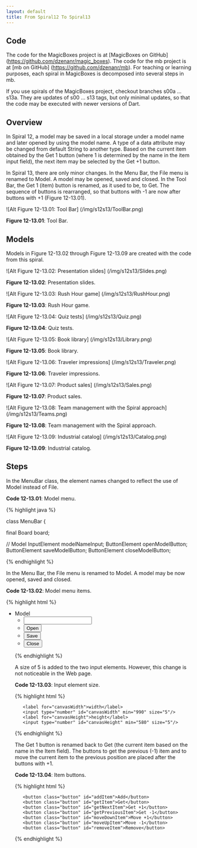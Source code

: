 ```yaml
---
layout: default
title: From Spiral12 To Spiral13
---
```


Code
----

The code for the MagicBoxes project is at [MagicBoxes on GitHub] (https://github.com/dzenanr/magic_boxes). The code for the mb project is at [mb on GitHub] (https://github.com/dzenanr/mb). For teaching or learning purposes, each spiral in MagicBoxes is decomposed into several steps in mb.

If you use spirals of the MagicBoxes project, checkout branches s00a ... s13a. They are updates of s00 ... s13 tags, but only minimal updates, so that the code may be executed with newer versions of Dart.

Overview
--------

In Spiral 12, a model may be saved in a local storage under a model name and later opened by using the model name. A type of a data attribute may be changed from default String to another type. Based on the current item obtained by the Get 1 button (where 1 is determined by the name in the item input field), the next item may be selected by the Get +1 button.

In Spiral 13, there are only minor changes. In the Menu Bar, the File menu is renamed to Model. A model may be opened, saved and closed. In the Tool Bar, the Get 1 (item) button is renamed, as it used to be, to Get. The sequence of buttons is rearranged, so that buttons with -1 are now after buttons with +1 (Figure 12-13.01).

![Alt Figure 12-13.01: Tool Bar] (/img/s12s13/ToolBar.png)

**Figure 12-13.01**: Tool Bar.

Models
------

Models in Figure 12-13.02 through Figure 12-13.09 are created with the code from this spiral.

![Alt Figure 12-13.02: Presentation slides] (/img/s12s13/Slides.png)

**Figure 12-13.02**: Presentation slides.

![Alt Figure 12-13.03: Rush Hour game] (/img/s12s13/RushHour.png)

**Figure 12-13.03**: Rush Hour game.

![Alt Figure 12-13.04: Quiz tests] (/img/s12s13/Quiz.png)

**Figure 12-13.04**: Quiz tests.

![Alt Figure 12-13.05: Book library] (/img/s12s13/Library.png)

**Figure 12-13.05**: Book library.

![Alt Figure 12-13.06: Traveler impressions] (/img/s12s13/Traveler.png)

**Figure 12-13.06**: Traveler impressions.

![Alt Figure 12-13.07: Product sales] (/img/s12s13/Sales.png)

**Figure 12-13.07**: Product sales.

![Alt Figure 12-13.08: Team management with the Spiral approach] (/img/s12s13/Teams.png)

**Figure 12-13.08**: Team management with the Spiral approach.

![Alt Figure 12-13.09: Industrial catalog] (/img/s12s13/Catalog.png)

**Figure 12-13.09**: Industrial catalog.

Steps
-----

In the MenuBar class, the element names changed to reflect the use of Model instead of File.

**Code 12-13.01**: Model menu.

{% highlight java %}

class MenuBar {
 
 final Board board;
 
 // Model
 InputElement modelNameInput;
 ButtonElement openModelButton;
 ButtonElement saveModelButton;
 ButtonElement closeModelButton;

{% endhighlight %}

In the Menu Bar, the File menu is renamed to Model. A model may be now opened, saved and closed.

**Code 12-13.02**: Model menu items.

{% highlight html %}

   <nav>
    <ul>
      <li>Model
        <ul>
          <li><input type="text" id="model-name"/></li>
          <li><button id="open-model">Open</button></li>
          <li><button id="save-model">Save</button></li>
          <li><button id="close-model">Close</button></li>
        </ul>  
      </li>

{% endhighlight %}

A size of 5 is added to the two input elements. However, this change is not noticeable in the Web page.

**Code 12-13.03**: Input element size.

{% highlight html %}

       <label for="canvasWidth">width</label>
       <input type="number" id="canvasWidth" min="990" size="5"/>
       <label for="canvasHeight">height</label>
       <input type="number" id="canvasHeight" min="580" size="5"/>

{% endhighlight %}

The Get 1 button is renamed back to Get (the current item based on the name in the Item field). The buttons to get the previous (-1) item and to move the current item to the previous position are placed after the buttons with +1.

**Code 12-13.04**: Item buttons.

{% highlight html %}

       <button class="button" id="addItem">Add</button>
       <button class="button" id="getItem">Get</button>
       <button class="button" id="getNextItem">Get +1</button>
       <button class="button" id="getPreviousItem">Get -1</button>
       <button class="button" id="moveDownItem">Move +1</button>
       <button class="button" id="moveUpItem">Move -1</button>
       <button class="button" id="removeItem">Remove</button>

{% endhighlight %}

